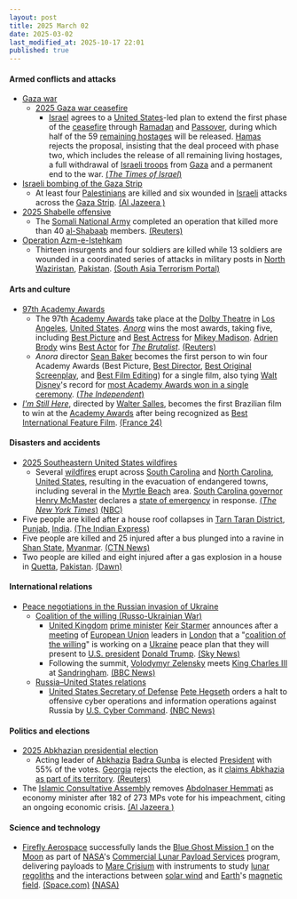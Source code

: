 ```yaml
---
layout: post
title: 2025 March 02
date: 2025-03-02
last_modified_at: 2025-10-17 22:01
published: true
---
```



#### Armed conflicts and attacks

* [Gaza war](https://en.wikipedia.org/wiki/Gaza_war "Gaza war")
  * [2025 Gaza war ceasefire](https://en.wikipedia.org/wiki/January_2025_Gaza_war_ceasefire "January 2025 Gaza war ceasefire")
    * [Israel](https://en.wikipedia.org/wiki/Israel "Israel") agrees to a [United States](https://en.wikipedia.org/wiki/United_States "United States")-led plan to extend the first phase of the [ceasefire](https://en.wikipedia.org/wiki/Ceasefire "Ceasefire") through [Ramadan](https://en.wikipedia.org/wiki/Ramadan "Ramadan") and [Passover](https://en.wikipedia.org/wiki/Passover "Passover"), during which half of the 59 [remaining hostages](https://en.wikipedia.org/wiki/Gaza_war_hostage_crisis "Gaza war hostage crisis") will be released. [Hamas](https://en.wikipedia.org/wiki/Hamas "Hamas") rejects the proposal, insisting that the deal proceed with phase two, which includes the release of all remaining living hostages, a full withdrawal of [Israeli troops](https://en.wikipedia.org/wiki/Israel_Defense_Forces "Israel Defense Forces") from [Gaza](https://en.wikipedia.org/wiki/Gaza_Strip "Gaza Strip") and a permanent end to the war. [(*The Times of Israel*)](https://www.timesofisrael.com/as-truce-enters-limbo-israel-gives-diplomacy-with-hamas-one-last-chance-before-resuming-war/)
* [Israeli bombing of the Gaza Strip](https://en.wikipedia.org/wiki/Israeli_bombing_of_the_Gaza_Strip "Israeli bombing of the Gaza Strip")
  * At least four [Palestinians](https://en.wikipedia.org/wiki/Palestinians "Palestinians") are killed and six wounded in [Israeli](https://en.wikipedia.org/wiki/Israel_Defense_Forces "Israel Defense Forces") attacks across the [Gaza Strip](https://en.wikipedia.org/wiki/Gaza_Strip "Gaza Strip"). [(Al Jazeera )](https://www.aljazeera.com/news/liveblog/2025/3/2/live-israel-us-propose-terms-to-extend-gaza-ceasefire-hamas-yet-to-reply?update=3548314)
* [2025 Shabelle offensive](https://en.wikipedia.org/wiki/2025_Shabelle_offensive "2025 Shabelle offensive")
  * The [Somali National Army](https://en.wikipedia.org/wiki/Somali_National_Army "Somali National Army") completed an operation that killed more than 40 [al-Shabaab](https://en.wikipedia.org/wiki/Al-Shabaab "Al-Shabaab") members. [(Reuters)](https://www.reuters.com/world/africa/more-than-40-al-shabaab-members-killed-by-somali-security-forces-sntv-says-2025-03-02/)
* [Operation Azm-e-Istehkam](https://en.wikipedia.org/wiki/Operation_Azm-e-Istehkam "Operation Azm-e-Istehkam")
  * Thirteen insurgents and four soldiers are killed while 13 soldiers are wounded in a coordinated series of attacks in military posts in [North Waziristan](https://en.wikipedia.org/wiki/North_Waziristan "North Waziristan"), [Pakistan](https://en.wikipedia.org/wiki/Pakistan "Pakistan"). [(South Asia Terrorism Portal)](https://www.satp.org/terrorist-activity/pakistan-Mar-2025)

#### Arts and culture

* [97th Academy Awards](https://en.wikipedia.org/wiki/97th_Academy_Awards "97th Academy Awards")
  * The 97th [Academy Awards](https://en.wikipedia.org/wiki/Academy_Awards "Academy Awards") take place at the [Dolby Theatre](https://en.wikipedia.org/wiki/Dolby_Theatre "Dolby Theatre") in [Los Angeles](https://en.wikipedia.org/wiki/Los_Angeles "Los Angeles"), [United States](https://en.wikipedia.org/wiki/United_States "United States"). *[Anora](https://en.wikipedia.org/wiki/Anora "Anora")* wins the most awards, taking five, including [Best Picture](https://en.wikipedia.org/wiki/Academy_Award_for_Best_Picture "Academy Award for Best Picture") and [Best Actress](https://en.wikipedia.org/wiki/Academy_Award_for_Best_Actress "Academy Award for Best Actress") for [Mikey Madison](https://en.wikipedia.org/wiki/Mikey_Madison "Mikey Madison"). [Adrien Brody](https://en.wikipedia.org/wiki/Adrien_Brody "Adrien Brody") wins [Best Actor](https://en.wikipedia.org/wiki/Academy_Award_for_Best_Actor "Academy Award for Best Actor") for *[The Brutalist](https://en.wikipedia.org/wiki/The_Brutalist "The Brutalist")*. [(Reuters)](https://www.reuters.com/lifestyle/oscars-take-stage-sunday-with-best-picture-up-grabs-2025-03-02/)
  * *Anora* director [Sean Baker](https://en.wikipedia.org/wiki/Sean_Baker "Sean Baker") becomes the first person to win four Academy Awards (Best Picture, [Best Director](https://en.wikipedia.org/wiki/Academy_Award_for_Best_Director "Academy Award for Best Director"), [Best Original Screenplay](https://en.wikipedia.org/wiki/Academy_Award_for_Best_Original_Screenplay "Academy Award for Best Original Screenplay"), and [Best Film Editing](https://en.wikipedia.org/wiki/Academy_Award_for_Best_Film_Editing "Academy Award for Best Film Editing")) for a single film, also tying [Walt Disney](https://en.wikipedia.org/wiki/Walt_Disney "Walt Disney")'s record for [most Academy Awards won in a single ceremony](https://en.wikipedia.org/wiki/List_of_people_who_have_won_multiple_Academy_Awards_in_a_single_year "List of people who have won multiple Academy Awards in a single year"). [(*The Independent*)](https://www.independent.co.uk/arts-entertainment/films/news/sean-baker-oscars-history-anora-b2707793.html)
* *[I'm Still Here](https://en.wikipedia.org/wiki/I%27m_Still_Here_%282024_film%29 "I'm Still Here (2024 film)")*, directed by [Walter Salles](https://en.wikipedia.org/wiki/Walter_Salles "Walter Salles"), becomes the first Brazilian film to win at the [Academy Awards](https://en.wikipedia.org/wiki/Academy_Awards "Academy Awards") after being recognized as [Best International Feature Film](https://en.wikipedia.org/wiki/Academy_Award_for_Best_International_Feature_Film "Academy Award for Best International Feature Film"). [(France 24)](https://www.france24.com/en/live-news/20250303-first-oscar-for-brazil-adds-zest-to-rio-carnival-extravaganza)

#### Disasters and accidents

* [2025 Southeastern United States wildfires](https://en.wikipedia.org/wiki/2025_Southeastern_United_States_wildfires "2025 Southeastern United States wildfires")
  * Several [wildfires](https://en.wikipedia.org/wiki/Wildfire "Wildfire") erupt across [South Carolina](https://en.wikipedia.org/wiki/South_Carolina "South Carolina") and [North Carolina](https://en.wikipedia.org/wiki/North_Carolina "North Carolina"), [United States](https://en.wikipedia.org/wiki/United_States "United States"), resulting in the evacuation of endangered towns, including several in the [Myrtle Beach](https://en.wikipedia.org/wiki/Myrtle_Beach%2C_South_Carolina "Myrtle Beach, South Carolina") area. [South Carolina governor](https://en.wikipedia.org/wiki/Governor_of_South_Carolina "Governor of South Carolina") [Henry McMaster](https://en.wikipedia.org/wiki/Henry_McMaster "Henry McMaster") declares a [state of emergency](https://en.wikipedia.org/wiki/State_of_emergency "State of emergency") in response. [(*The New York Times*)](https://www.nytimes.com/2025/03/01/us/fire-north-carolina.html) [(NBC)](https://www.nbcnews.com/weather/wildfires/south-carolina-governor-declares-state-emergency-raging-wildfires-prom-rcna194395)
* Five people are killed after a house roof collapses in [Tarn Taran District](https://en.wikipedia.org/wiki/Tarn_Taran_District "Tarn Taran District"), [Punjab](https://en.wikipedia.org/wiki/Punjab "Punjab"), [India](https://en.wikipedia.org/wiki/India "India"). [(The Indian Express)](https://indianexpress.com/article/cities/chandigarh/family-members-killed-roof-collapse-tarn-taran-9863729/?ref=archive_pg)
* Five people are killed and 25 injured after a bus plunged into a ravine in [Shan State](https://en.wikipedia.org/wiki/Shan_State "Shan State"), [Myanmar](https://en.wikipedia.org/wiki/Myanmar "Myanmar"). [(CTN News)](https://www.chiangraitimes.com/news-asia/bus-crash-in-myanmar/)
* Two people are killed and eight injured after a gas explosion in a house in [Quetta](https://en.wikipedia.org/wiki/Quetta "Quetta"), [Pakistan](https://en.wikipedia.org/wiki/Pakistan "Pakistan"). [(Dawn)](https://www.dawn.com/news/1895447/two-members-of-family-killed-in-gas-explosion-in-quetta)

#### International relations

* [Peace negotiations in the Russian invasion of Ukraine](https://en.wikipedia.org/wiki/Peace_negotiations_in_the_Russian_invasion_of_Ukraine "Peace negotiations in the Russian invasion of Ukraine")
  * [Coalition of the willing (Russo-Ukrainian War)](https://en.wikipedia.org/wiki/Coalition_of_the_willing_%28Russo-Ukrainian_War%29 "Coalition of the willing (Russo-Ukrainian War)")
    * [United Kingdom](https://en.wikipedia.org/wiki/United_Kingdom "United Kingdom") [prime minister](https://en.wikipedia.org/wiki/Prime_Minister_of_the_United_Kingdom "Prime Minister of the United Kingdom") [Keir Starmer](https://en.wikipedia.org/wiki/Keir_Starmer "Keir Starmer") announces after a [meeting](https://en.wikipedia.org/wiki/2025_London_Summit_on_Ukraine "2025 London Summit on Ukraine") of [European Union](https://en.wikipedia.org/wiki/European_Union "European Union") leaders in [London](https://en.wikipedia.org/wiki/London "London") that a "[coalition of the willing](https://en.wikipedia.org/wiki/Coalition_of_the_willing_%28Russo-Ukrainian_War%29 "Coalition of the willing (Russo-Ukrainian War)")" is working on a [Ukraine](https://en.wikipedia.org/wiki/Ukraine "Ukraine") peace plan that they will present to [U.S. president](https://en.wikipedia.org/wiki/U.S._president "U.S. president") [Donald Trump](https://en.wikipedia.org/wiki/Donald_Trump "Donald Trump"). [(Sky News)](https://news.sky.com/story/uk-to-defend-ukraine-peace-deal-with-coalition-of-willing-starmer-says-13320159)
    * Following the summit, [Volodymyr Zelensky](https://en.wikipedia.org/wiki/Volodymyr_Zelensky "Volodymyr Zelensky") meets [King Charles III](https://en.wikipedia.org/wiki/King_Charles_III "King Charles III") at [Sandringham](https://en.wikipedia.org/wiki/Sandringham "Sandringham"). [(BBC News)](https://www.bbc.co.uk/news/articles/ce98v8mnxm3o)
  * [Russia–United States relations](https://en.wikipedia.org/wiki/Russia%E2%80%93United_States_relations "Russia–United States relations")
    * [United States Secretary of Defense](https://en.wikipedia.org/wiki/United_States_Secretary_of_Defense "United States Secretary of Defense") [Pete Hegseth](https://en.wikipedia.org/wiki/Pete_Hegseth "Pete Hegseth") orders a halt to offensive cyber operations and information operations against Russia by [U.S. Cyber Command](https://en.wikipedia.org/wiki/U.S._Cyber_Command "U.S. Cyber Command"). [(NBC News)](https://www.nbcnews.com/politics/trump-administration/defense-secretary-pete-hegseth-orders-halt-offensive-cyber-operations-rcna194435)

#### Politics and elections

* [2025 Abkhazian presidential election](https://en.wikipedia.org/wiki/2025_Abkhazian_presidential_election "2025 Abkhazian presidential election")
  * Acting leader of [Abkhazia](https://en.wikipedia.org/wiki/Abkhazia "Abkhazia") [Badra Gunba](https://en.wikipedia.org/wiki/Badra_Gunba "Badra Gunba") is elected [President](https://en.wikipedia.org/wiki/President_of_Abkhazia "President of Abkhazia") with 55% of the votes. [Georgia](https://en.wikipedia.org/wiki/Georgia_%28country%29 "Georgia (country)") rejects the election, as it [claims Abkhazia as part of its territory](https://en.wikipedia.org/wiki/Russian-occupied_territories_in_Georgia "Russian-occupied territories in Georgia"). [(Reuters)](https://www.reuters.com/world/europe/breakaway-abkhazias-acting-leader-wins-presidential-election-state-media-says-2025-03-02/)
* The [Islamic Consultative Assembly](https://en.wikipedia.org/wiki/Islamic_Consultative_Assembly "Islamic Consultative Assembly") removes [Abdolnaser Hemmati](https://en.wikipedia.org/wiki/Abdolnaser_Hemmati "Abdolnaser Hemmati") as economy minister after 182 of 273 MPs vote for his impeachment, citing an ongoing economic crisis. [(Al Jazeera )](https://www.aljazeera.com/news/2025/3/2/irans-economy-minister-impeached-amid-rising-inflation-falling-currency)

#### Science and technology

* [Firefly Aerospace](https://en.wikipedia.org/wiki/Firefly_Aerospace "Firefly Aerospace") successfully lands the [Blue Ghost Mission 1](https://en.wikipedia.org/wiki/Blue_Ghost_Mission_1 "Blue Ghost Mission 1") on the [Moon](https://en.wikipedia.org/wiki/Moon "Moon") as part of [NASA](https://en.wikipedia.org/wiki/NASA "NASA")'s [Commercial Lunar Payload Services](https://en.wikipedia.org/wiki/Commercial_Lunar_Payload_Services "Commercial Lunar Payload Services") program, delivering payloads to [Mare Crisium](https://en.wikipedia.org/wiki/Mare_Crisium "Mare Crisium") with instruments to study [lunar regoliths](https://en.wikipedia.org/wiki/Lunar_regolith "Lunar regolith") and the interactions between [solar wind](https://en.wikipedia.org/wiki/Solar_wind "Solar wind") and [Earth](https://en.wikipedia.org/wiki/Earth "Earth")'s [magnetic field](https://en.wikipedia.org/wiki/Earth%27s_magnetic_field "Earth's magnetic field"). [(Space.com)](https://www.space.com/the-universe/moon/were-on-the-moon-private-blue-ghost-moon-lander-aces-historic-lunar-landing-for-nasa) [(NASA)](https://www.nasa.gov/news-release/touchdown-carrying-nasa-science-fireflys-blue-ghost-lands-on-moon/)

